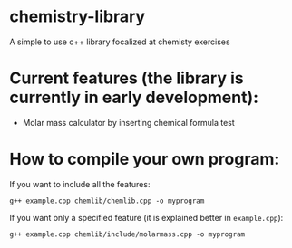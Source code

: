 # chemistry-library
A simple to use c++ library focalized at chemisty exercises

# Current features (the library is currently in early development):
- Molar mass calculator by inserting chemical formula test

# How to compile your own program:
If you want to include all the features:
```
g++ example.cpp chemlib/chemlib.cpp -o myprogram
```
If you want only a specified feature (it is explained better in `example.cpp`):
```
g++ example.cpp chemlib/include/molarmass.cpp -o myprogram
```
